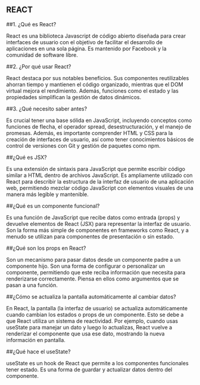 ## REACT


##1. ¿Qué es React?

React es una biblioteca Javascript de código abierto diseñada para crear interfaces de usuario con el objetivo de facilitar el desarrollo de aplicaciones en una sola página. Es mantenido por Facebook y la comunidad de software libre.

##2. ¿Por qué usar React?

React destaca por sus notables beneficios. Sus componentes reutilizables ahorran tiempo y mantienen el código organizado, mientras que el DOM virtual mejora el rendimiento. Además, funciones como el estado y las propiedades simplifican la gestión de datos dinámicos.

##3. ¿Qué necesito saber antes?

Es crucial tener una base sólida en JavaScript, incluyendo conceptos como funciones de flecha, el operador spread, desestructuración, y el manejo de promesas. Además, es importante comprender HTML y CSS para la creación de interfaces de usuario, así como tener conocimientos básicos de control de versiones con Git y gestión de paquetes como npm.  

##¿Qué es JSX?

Es una extensión de sintaxis para JavaScript que permite escribir código similar a HTML dentro de archivos JavaScript. Es ampliamente utilizado con React para describir la estructura de la interfaz de usuario de una aplicación web, permitiendo mezclar código JavaScript con elementos visuales de una manera más legible y mantenible. 

##¿Qué es un componente funcional?

Es una función de JavaScript que recibe datos como entrada (props) y devuelve elementos de React (JSX) para representar la interfaz de usuario. Son la forma más simple de componentes en frameworks como React, y a menudo se utilizan para componentes de presentación o sin estado. 

##¿Qué son los props en React?

Son un mecanismo para pasar datos desde un componente padre a un componente hijo. Son una forma de configurar o personalizar un componente, permitiendo que este reciba información que necesita para renderizarse correctamente. Piensa en ellos como argumentos que se pasan a una función. 

##¿Cómo se actualiza la pantalla automáticamente al cambiar datos?

En React, la pantalla (la interfaz de usuario) se actualiza automáticamente cuando cambian los estados o props de un componente. Esto se debe a que React utiliza un sistema de reactividad.
Por ejemplo, cuando usas useState para manejar un dato y luego lo actualizas, React vuelve a renderizar el componente que usa ese dato, mostrando la nueva información en pantalla.

##¿Qué hace el useState?

useState es un hook de React que permite a los componentes funcionales tener estado. Es una forma de guardar y actualizar datos dentro del componente.